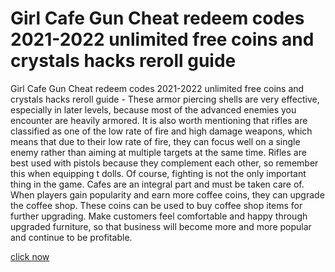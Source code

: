 # Girl Cafe Gun Cheat redeem codes 2021-2022 unlimited free coins and crystals hacks reroll guide

Girl Cafe Gun Cheat redeem codes 2021-2022 unlimited free coins and crystals hacks reroll guide - These armor piercing shells are very effective, especially in later levels, because most of the advanced enemies you encounter are heavily armored. It is also worth mentioning that rifles are classified as one of the low rate of fire and high damage weapons, which means that due to their low rate of fire, they can focus well on a single enemy rather than aiming at multiple targets at the same time. Rifles are best used with pistols because they complement each other, so remember this when equipping t dolls. Of course, fighting is not the only important thing in the game. Cafes are an integral part and must be taken care of. When players gain popularity and earn more coffee coins, they can upgrade the coffee shop. These coins can be used to buy coffee shop items for further upgrading. Make customers feel comfortable and happy through upgraded furniture, so that business will become more and more popular and continue to be profitable.

<a href="https://watermod.icu/girl-cafe-gun/">click now</a>
